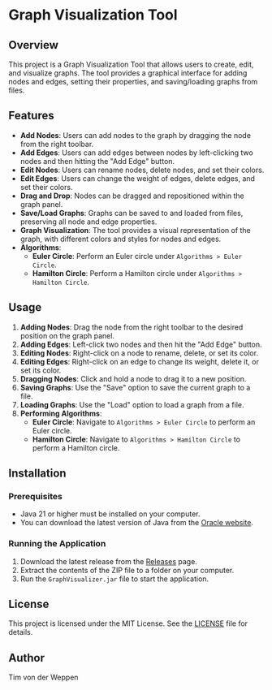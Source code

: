 # Graph Visualization Tool

## Overview

This project is a Graph Visualization Tool that allows users to create, edit, and visualize graphs. The tool provides a graphical interface for adding nodes and edges, setting their properties, and saving/loading graphs from files.

## Features

- **Add Nodes**: Users can add nodes to the graph by dragging the node from the right toolbar.
- **Add Edges**: Users can add edges between nodes by left-clicking two nodes and then hitting the "Add Edge" button.
- **Edit Nodes**: Users can rename nodes, delete nodes, and set their colors.
- **Edit Edges**: Users can change the weight of edges, delete edges, and set their colors.
- **Drag and Drop**: Nodes can be dragged and repositioned within the graph panel.
- **Save/Load Graphs**: Graphs can be saved to and loaded from files, preserving all node and edge properties.
- **Graph Visualization**: The tool provides a visual representation of the graph, with different colors and styles for nodes and edges.
- **Algorithms**:
  - **Euler Circle**: Perform an Euler circle under `Algorithms > Euler Circle`.
  - **Hamilton Circle**: Perform a Hamilton circle under `Algorithms > Hamilton Circle`.

## Usage

1. **Adding Nodes**: Drag the node from the right toolbar to the desired position on the graph panel.
2. **Adding Edges**: Left-click two nodes and then hit the "Add Edge" button.
3. **Editing Nodes**: Right-click on a node to rename, delete, or set its color.
4. **Editing Edges**: Right-click on an edge to change its weight, delete it, or set its color.
5. **Dragging Nodes**: Click and hold a node to drag it to a new position.
6. **Saving Graphs**: Use the "Save" option to save the current graph to a file.
7. **Loading Graphs**: Use the "Load" option to load a graph from a file.
8. **Performing Algorithms**:
   - **Euler Circle**: Navigate to `Algorithms > Euler Circle` to perform an Euler circle.
   - **Hamilton Circle**: Navigate to `Algorithms > Hamilton Circle` to perform a Hamilton circle.

## Installation

### Prerequisites

- Java 21 or higher must be installed on your computer.
- You can download the latest version of Java from the [Oracle website](https://www.oracle.com/java/technologies/downloads/#java21).

### Running the Application
1. Download the latest release from the [Releases](v1.0) page.
2. Extract the contents of the ZIP file to a folder on your computer.
3. Run the `GraphVisualizer.jar` file to start the application.
## License

This project is licensed under the MIT License. See the [LICENSE](LICENSE) file for details.

## Author

Tim von der Weppen